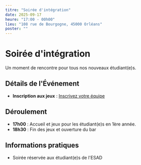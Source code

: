 ```yaml
---
titre: "Soirée d'intégration"
date: 2025-09-17
heure: "17:00 - 00h00"
lieu: "108 rue de Bourgogne, 45000 Orléans"
poster: ""
---
```


# Soirée d'intégration

Un moment de rencontre pour tous nos nouveaux étudiant(e)s.

## Détails de l'Événement
- **Inscription aux jeux** : [Inscrivez votre équipe]()

## Déroulement
- **17h00** : Accueil et jeux pour les étudiant(e)s en 1ère année.
- **18h30** : Fin des jeux et ouverture du bar

## Informations pratiques
- Soirée réservée aux étudiant(e)s de l'ESAD
